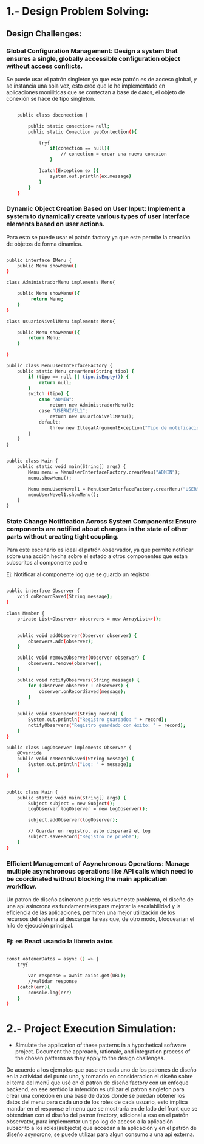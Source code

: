 # 1.- Design Problem Solving:


## Design Challenges:

### Global Configuration Management: Design a system that ensures a single, globally accessible configuration object without access conflicts.

Se puede usar el patrón singleton ya que este patrón es de acceso global, y se instancia una sola vez, esto creo que lo he implementado en aplicaciones moniliticas que se contectan a base de datos, el objeto de conexión se hace de tipo singleton.

```bash

    public class dbconection {

        public static conection= null;
        public static Conection getContection(){

            try{    
                if(conection == null){
                    // conection = crear una nueva conexion
                }

            }catch(Exception ex ){
                system.out.println(ex.message)
            }
        }
    }


```


### Dynamic Object Creation Based on User Input: Implement a system to dynamically create various types of user interface elements based on user actions.

Para esto se puede usar el patrón factory ya que este permite la creación de objetos de forma dinamica.

```bash 

public interface IMenu {
    public Menu showMenu()
}

class AdministradorMenu implements Menu{

    public Menu showMenu(){
         return Menu;
    }
}

class usuarioNivel1Menu implements Menu{

    public Menu showMenu(){
        return Menu;
    }

}

public class MenuUserInterfaceFactory {
    public static Menu crearMenu(String tipo) {
        if (tipo == null || tipo.isEmpty()) {
            return null;
        }
        switch (tipo) {
            case "ADMIN":
                return new AdministradorMenu();
            case "USERNIVEL1":
                return new usuarioNivel1Menu();
            default:
                throw new IllegalArgumentException("Tipo de notificación desconocido: " + tipo);
        }
    }
}


public class Main {
    public static void main(String[] args) {
        Menu menu = MenuUserInterfaceFactory.crearMenu("ADMIN");
        menu.showMenu();

        Menu menuUserNevel1 = MenuUserInterfaceFactory.crearMenu("USERNIVEL1");
        menuUserNevel1.showMenu();
    }
}

```

### State Change Notification Across System Components: Ensure components are notified about changes in the state of other parts without creating tight coupling.

Para este escenario es ideal el patrón observador, ya que permite notificar sobre una acción hecha sobre el estado a otros componentes que estan subscritos al componente padre 


Ej: Notificar al componente log que se guardo un registro 

```bash

public interface Observer {
    void onRecordSaved(String message);
}

class Member {
    private List<Observer> observers = new ArrayList<>();

    
    public void addObserver(Observer observer) {
        observers.add(observer);
    }

    public void removeObserver(Observer observer) {
        observers.remove(observer);
    }

    public void notifyObservers(String message) {
        for (Observer observer : observers) {
            observer.onRecordSaved(message);
        }
    }
    
    public void saveRecord(String record) {
        System.out.println("Registro guardado: " + record);
        notifyObservers("Registro guardado con éxito: " + record);
    }
}

public class LogObserver implements Observer {
    @Override
    public void onRecordSaved(String message) {
        System.out.println("Log: " + message);
    }
}


public class Main {
    public static void main(String[] args) {
        Subject subject = new Subject();
        LogObserver logObserver = new LogObserver();

        subject.addObserver(logObserver);

        // Guardar un registro, esto disparará el log
        subject.saveRecord("Registro de prueba");
    }
}

```


### Efficient Management of Asynchronous Operations: Manage multiple asynchronous operations like API calls which need to be coordinated without blocking the main application workflow.
 
 Un patron de diseño asincrono puede resulver este problema, el diseño de una api asincrona es fundamentales para mejorar la escalabilidad y la eficiencia de las aplicaciones, permiten una mejor utilización de los recursos del sistema al descargar tareas que, de otro modo, bloquearían el hilo de ejecución principal.

### Ej: en React usando la libreria axios

```bash

const obtenerDatos = async () => {
    try{

        var response = await axios.get(URL);
        //validar response
    }catch(err){
        console.log(err)
    }
}

```


# 2.- Project Execution Simulation:

- Simulate the application of these patterns in a hypothetical software project. Document the approach, rationale, and integration process of the chosen patterns as they apply to the design challenges.

De acuerdo a los ejemplos que puse en cada uno de los patrones de diseño en la actividad del punto uno, y tomando en consideracion el diseño sobre el tema del menú que usé en el patron de diseño factory con un enfoque backend, en ese sentido la intención es utilizar el patron singleton para crear una conexión en una base de datos donde se puedan obtener los datos del menu para cada uno de los roles de cada usuario, esto implica mandar en el response el menu que se mostraría en de lado del front que se obtendrían con el diseño del patron fractory, adicional a eso en el patrón observator, para implementar un tipo log de acceso a la aplicación subscrito a los roles(subjects) que accedan a la aplicación  y en el patrón de diseño asyncrono, se puede utilizar para algun consumo a una api externa. 
